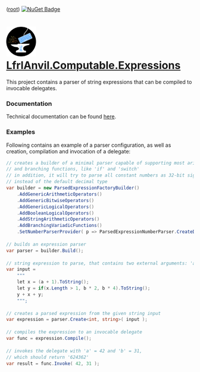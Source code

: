 ﻿([root](https://github.com/CalionVarduk/LfrlAnvil/blob/main/readme.md))
[![NuGet Badge](https://buildstats.info/nuget/LfrlAnvil.Computable.Expressions)](https://www.nuget.org/packages/LfrlAnvil.Computable.Expressions/)

# [<img src="../../../../assets/logo.png" alt="logo" height="80"/>](../../../../assets/logo.png) [LfrlAnvil.Computable.Expressions](https://github.com/CalionVarduk/LfrlAnvil/tree/main/src/LfrlAnvil.Computable/LfrlAnvil.Computable.Expressions)

This project contains a parser of string expressions that can be compiled to invocable delegates.

### Documentation

Technical documentation can be found [here](https://calionvarduk.github.io/LfrlAnvil/api/LfrlAnvil.Computable.Expressions/LfrlAnvil.Computable.Expressions.html).

### Examples

Following contains an example of a parser configuration, as well as creation,
compilation and invocation of a delegate:
```csharp
// creates a builder of a minimal parser capable of supporting most arithmetic and logical operators
// and branching functions, like 'if' and 'switch'
// in addition, it will try to parse all constant numbers as 32-bit signed integers
// instead of the default decimal type
var builder = new ParsedExpressionFactoryBuilder()
    .AddGenericArithmeticOperators()
    .AddGenericBitwiseOperators()
    .AddGenericLogicalOperators()
    .AddBooleanLogicalOperators()
    .AddStringArithmeticOperators()
    .AddBranchingVariadicFunctions()
    .SetNumberParserProvider( p => ParsedExpressionNumberParser.CreateDefaultInt32( p.Configuration ) );

// builds an expression parser
var parser = builder.Build();

// string expression to parse, that contains two external arguments: 'a' and 'b'
var input =
    """
    let x = (a + 1).ToString();
    let y = if(x.Length > 1, b * 2, b * 4).ToString();
    y + x + y;
    """;

// creates a parsed expression from the given string input
var expression = parser.Create<int, string>( input );

// compiles the expression to an invocable delegate
var func = expression.Compile();

// invokes the delegate with 'a' = 42 and 'b' = 31,
// which should return '624362'
var result = func.Invoke( 42, 31 );
```
